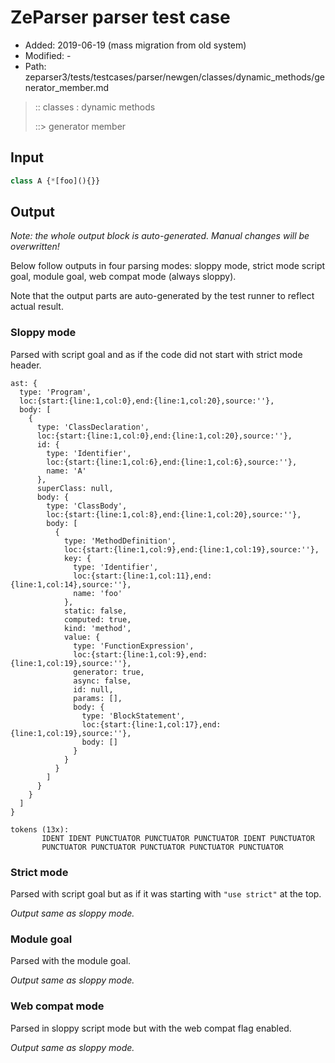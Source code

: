 # ZeParser parser test case

- Added: 2019-06-19 (mass migration from old system)
- Modified: -
- Path: zeparser3/tests/testcases/parser/newgen/classes/dynamic_methods/generator_member.md

> :: classes : dynamic methods
>
> ::> generator member

## Input

`````js
class A {*[foo](){}}
`````

## Output

_Note: the whole output block is auto-generated. Manual changes will be overwritten!_

Below follow outputs in four parsing modes: sloppy mode, strict mode script goal, module goal, web compat mode (always sloppy).

Note that the output parts are auto-generated by the test runner to reflect actual result.

### Sloppy mode

Parsed with script goal and as if the code did not start with strict mode header.

`````
ast: {
  type: 'Program',
  loc:{start:{line:1,col:0},end:{line:1,col:20},source:''},
  body: [
    {
      type: 'ClassDeclaration',
      loc:{start:{line:1,col:0},end:{line:1,col:20},source:''},
      id: {
        type: 'Identifier',
        loc:{start:{line:1,col:6},end:{line:1,col:6},source:''},
        name: 'A'
      },
      superClass: null,
      body: {
        type: 'ClassBody',
        loc:{start:{line:1,col:8},end:{line:1,col:20},source:''},
        body: [
          {
            type: 'MethodDefinition',
            loc:{start:{line:1,col:9},end:{line:1,col:19},source:''},
            key: {
              type: 'Identifier',
              loc:{start:{line:1,col:11},end:{line:1,col:14},source:''},
              name: 'foo'
            },
            static: false,
            computed: true,
            kind: 'method',
            value: {
              type: 'FunctionExpression',
              loc:{start:{line:1,col:9},end:{line:1,col:19},source:''},
              generator: true,
              async: false,
              id: null,
              params: [],
              body: {
                type: 'BlockStatement',
                loc:{start:{line:1,col:17},end:{line:1,col:19},source:''},
                body: []
              }
            }
          }
        ]
      }
    }
  ]
}

tokens (13x):
       IDENT IDENT PUNCTUATOR PUNCTUATOR PUNCTUATOR IDENT PUNCTUATOR
       PUNCTUATOR PUNCTUATOR PUNCTUATOR PUNCTUATOR PUNCTUATOR
`````

### Strict mode

Parsed with script goal but as if it was starting with `"use strict"` at the top.

_Output same as sloppy mode._

### Module goal

Parsed with the module goal.

_Output same as sloppy mode._

### Web compat mode

Parsed in sloppy script mode but with the web compat flag enabled.

_Output same as sloppy mode._
